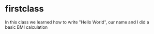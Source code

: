 # firstclass
In this class we learned how to write "Hello World", our name and I did a basic BMI calculation
